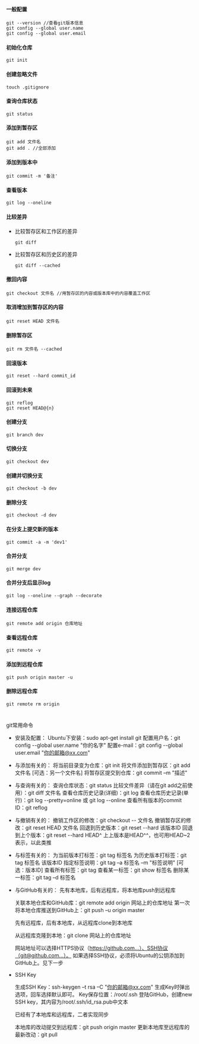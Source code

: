 #### 一般配置
```
git --version //查看git版本信息
git config --global user.name
git config --global user.email
```
#### 初始化仓库
```
git init
```
#### 创建忽略文件
```
touch .gitignore
```
#### 查询仓库状态
```
git status 
```
#### 添加到暂存区
```
git add 文件名
git add . //全部添加
```
#### 添加到版本中
```
git commit -m '备注'
```
#### 查看版本 
```
git log --oneline
```
#### 比较差异
  * 比较暂存区和工作区的差异
    ```
    git diff
    ```
  * 比较暂存区和历史区的差异
    ```
    git diff --cached
    ```
#### 撤回内容
```
git checkout 文件名 //用暂存区的内容或版本库中的内容覆盖工作区
```
#### 取消增加到暂存区的内容
```
git reset HEAD 文件名
```
#### 删除暂存区
```
git rm 文件名 --cached
```
#### 回滚版本 
```
git reset --hard commit_id
```
#### 回滚到未来 
```
git reflog
git reset HEAD@{n}
```
#### 创建分支
```
git branch dev
```
#### 切换分支
```
git checkout dev
```
#### 创建并切换分支
```
git checkout -b dev
```
#### 删除分支
```
git checkout -d dev
```
#### 在分支上提交新的版本
```
git commit -a -m 'dev1'
```
#### 合并分支
```
git merge dev
```
#### 合并分支后显示log
```
git log --oneline --graph --decorate
```
#### 连接远程仓库
```
git remote add origin 仓库地址
```
#### 查看远程仓库
```
git remote -v
```
#### 添加到远程仓库
```
git push origin master -u
```
#### 删除远程仓库 
```
git remote rm origin
```
#
git常用命令
* 安装及配置：
  Ubuntu下安装：sudo apt-get install git
  配置用户名：git config --global user.name "你的名字"
  配置e-mail：git config --global user.email "你的邮箱@xx.com"

* 与添加有关的：
  将当前目录变为仓库：git init
  将文件添加到暂存区：git add 文件名 [可选：另一个文件名]
  将暂存区提交到仓库：git commit –m "描述"

* 与查询有关的：
  查询仓库状态：git status
  比较文件差异（请在git add之前使用）：git diff 文件名
  查看仓库历史记录(详细)：git log
  查看仓库历史记录(单行)：git log --pretty=online 或 git log --online
  查看所有版本的commit ID：git reflog

* 与撤销有关的：
  撤销工作区的修改：git checkout -- 文件名
  撤销暂存区的修改：git reset HEAD 文件名
  回退到历史版本：git reset --hard 该版本ID
  回退到上个版本：git reset --hard HEAD^
  上上版本是HEAD^^，也可用HEAD~2表示，以此类推

* 与标签有关的：
  为当前版本打标签：git tag 标签名
  为历史版本打标签：git tag 标签名 该版本ID
  指定标签说明：git tag –a 标签名 –m "标签说明" [可选：版本ID]
  查看所有标签：git tag
  查看某一标签：git show 标签名
  删除某一标签：git tag –d 标签名

* 与GitHub有关的：
  先有本地库，后有远程库，将本地库push到远程库

  关联本地仓库和GitHub库：git remote add origin 网站上的仓库地址
  第一次将本地仓库推送到GitHub上：git push –u origin master

  先有远程库，后有本地库，从远程库clone到本地库

  从远程库克隆到本地：git clone 网站上的仓库地址

  网站地址可以选择HTTPS协议（https://github.com...）、SSH协议（git@github.com...）。
  如果选择SSH协议，必须将Ubuntu的公钥添加到GitHub上。见下一步

* SSH Key

  生成SSH Key：ssh-keygen –t rsa –C "你的邮箱@xx.com"
  生成Key时弹出选项，回车选择默认即可。
  Key保存位置：/root/.ssh
  登陆GitHub，创建new SSH key，其内容为/root/.ssh/id_rsa.pub中文本

  已经有了本地库和远程库，二者实现同步

  本地库的改动提交到远程库：git push origin master
  更新本地库至远程库的最新改动：git pull
